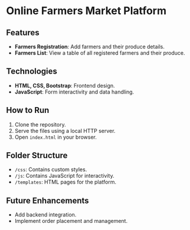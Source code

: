 # Online Farmers Market Platform

## Features
- **Farmers Registration**: Add farmers and their produce details.
- **Farmers List**: View a table of all registered farmers and their produce.

## Technologies
- **HTML, CSS, Bootstrap**: Frontend design.
- **JavaScript**: Form interactivity and data handling.

## How to Run
1. Clone the repository.
2. Serve the files using a local HTTP server.
3. Open `index.html` in your browser.

## Folder Structure
- `/css`: Contains custom styles.
- `/js`: Contains JavaScript for interactivity.
- `/templates`: HTML pages for the platform.

## Future Enhancements
- Add backend integration.
- Implement order placement and management.
